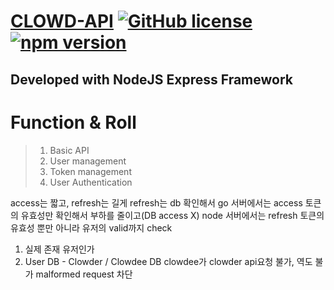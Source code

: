 [CLOWD-API](https://team836.github.io/) 
[![GitHub license](https://img.shields.io/badge/license-MIT-blue.svg)](https://github.com/facebook/react/blob/master/LICENSE) 
[![npm version](https://img.shields.io/npm/v/react.svg?style=flat)](https://www.npmjs.com/package/react)  
==============

Developed with NodeJS Express Framework
--------------
# Function & Roll
>1. Basic API
>2. User management
>3. Token management
>4. User Authentication






access는 짧고, refresh는 길게
refresh는 db 확인해서
go 서버에서는 access 토큰의 유효성만 확인해서 부하를 줄이고(DB access X)
node 서버에서는 refresh 토큰의 유효성 뿐만 아니라 유저의 valid까지 check

1. 실제 존재 유저인가
2. User DB - Clowder / Clowdee DB 
		clowdee가 clowder api요청 불가, 역도 불가 malformed request 차단